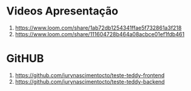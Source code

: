 # Videos Apresentação
1. https://www.loom.com/share/1ab72db1254341ffae5f732861a3f218
2. https://www.loom.com/share/111604728b464a08acbce01ef1fdb461

# GitHUB
1. https://github.com/iurynascimentocto/teste-teddy-frontend
2. https://github.com/iurynascimentocto/teste-teddy-backend